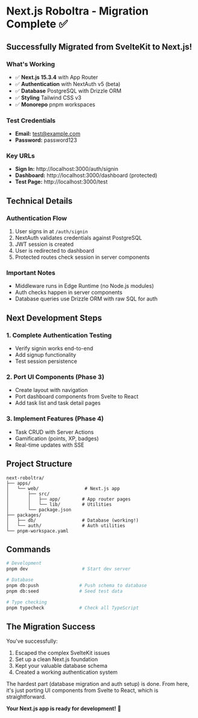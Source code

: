 # Next.js Roboltra - Migration Complete ✅

## Successfully Migrated from SvelteKit to Next.js!

### What's Working
- ✅ **Next.js 15.3.4** with App Router
- ✅ **Authentication** with NextAuth v5 (beta)
- ✅ **Database** PostgreSQL with Drizzle ORM
- ✅ **Styling** Tailwind CSS v3
- ✅ **Monorepo** pnpm workspaces

### Test Credentials
- **Email:** test@example.com
- **Password:** password123

### Key URLs
- **Sign In:** http://localhost:3000/auth/signin
- **Dashboard:** http://localhost:3000/dashboard (protected)
- **Test Page:** http://localhost:3000/test

## Technical Details

### Authentication Flow
1. User signs in at `/auth/signin`
2. NextAuth validates credentials against PostgreSQL
3. JWT session is created
4. User is redirected to dashboard
5. Protected routes check session in server components

### Important Notes
- Middleware runs in Edge Runtime (no Node.js modules)
- Auth checks happen in server components
- Database queries use Drizzle ORM with raw SQL for auth

## Next Development Steps

### 1. Complete Authentication Testing
- Verify signin works end-to-end
- Add signup functionality
- Test session persistence

### 2. Port UI Components (Phase 3)
- Create layout with navigation
- Port dashboard components from Svelte to React
- Add task list and task detail pages

### 3. Implement Features (Phase 4)
- Task CRUD with Server Actions
- Gamification (points, XP, badges)
- Real-time updates with SSE

## Project Structure
```
next-roboltra/
├── apps/
│   └── web/                 # Next.js app
│       ├── src/
│       │   ├── app/        # App router pages
│       │   └── lib/        # Utilities
│       └── package.json
├── packages/
│   ├── db/                 # Database (working!)
│   └── auth/               # Auth utilities
└── pnpm-workspace.yaml
```

## Commands

```bash
# Development
pnpm dev                    # Start dev server

# Database
pnpm db:push               # Push schema to database
pnpm db:seed               # Seed test data

# Type checking
pnpm typecheck             # Check all TypeScript
```

## The Migration Success

You've successfully:
1. Escaped the complex SvelteKit issues
2. Set up a clean Next.js foundation
3. Kept your valuable database schema
4. Created a working authentication system

The hardest part (database migration and auth setup) is done. From here, it's just porting UI components from Svelte to React, which is straightforward.

**Your Next.js app is ready for development!** 🎉